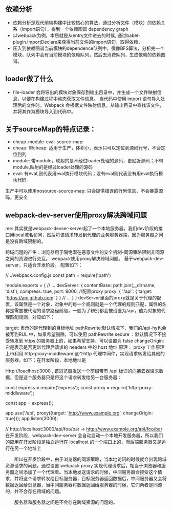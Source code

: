 
## 依赖分析
- 依赖分析是现代前端构建中比较核心的算法，通过分析文件（模块）的依赖关系（import语句），得到一个依赖图谱 dependency graph
- 以webpack为例，本质就是从entry文件进去的时候, 通过babel-plugin.ImportDeclare来获得当前文件的import语句，取得依赖，
- 压入到依赖图谱当前模块的dependence队列中，很像BFS算法，分析完一个模块，队列中会有当前模块的依赖队列，然后去消费队列，生成依赖的依赖图谱。

## loader做了什么
- file-loader 会将导出的模块对象保存到输出目录中，并生成一个文件映射信息，以便在构建过程中动态获取文件信息。
当代码中使用 import 语句导入处理后的文件时，Webpack 会根据文件映射信息，从输出目录中查找该文件，并将其作为模块导入到代码中。

## 关于sourceMap的特点记录：
 * cheap-module-eval-source-map: 
 * cheap: 带cheap: 适用于生产，体积小，表示只可以定位到源码行号，不会定位到列
 * module: 带module，映射的是不经过loader处理的源码，更贴近源码；不带module,映射的是经过loader处理的源码
 * eval: 有eval,则代表用eval执行模块代码；没有eval则代表没有用eval执行模块代码

 生产中可以使用nosource-source-map: 只会提供错误的行列信息，不会暴露源码，更安全

## webpack-dev-server使用proxy解决跨域问题
me: 其实就是webpack-devser-server起了一个本地服务器，我们dev阶段的接口用local域名访问，然后将该请求转发到代理的业务服务器端，因为服务器之间是没有跨域限制的。

跨域问题的产生：浏览器用于隔绝潜在恶意文件的安全机制-同源策略限制非同源之间的资源进行交互。
webpack使用proxy解决跨域问题。
基于webpack-dev-server，只适合开发阶段。
配置如下：

// ./webpack.config.js
const path = require('path')

module.exports = {
    // ...
    devServer: {
        contentBase: path.join(__dirname, 'dist'),
        compress: true,
        port: 9000,
        //配置proxy
        proxy: {
            '/api': {
                target: 'https://api.github.com'
            }
        }
        // ...
    }
}
devServer里面的proxy就是关于代理的配置，该属性是一个对象，对象中的每一个规则就是一个代理的规则匹配，属性的名称是需要被代理的请求路径前缀，一般为了辨别都会被设置为/api，值为对象的代理匹配规则，对应如下：

target: 表示的是代理到的目标地址
pathRewrite:默认情况下，我们的/api-hy也会被写到RUL 中，如果希望删除，可以使用 pathRewrite
secure ：默认情况下不接受转发到 https 的服务器上的，如果希望支持，可以设置为 false
changeOrigin: 它是表示是否更新代理后请求的 headers 中的 host 地址
原理：
proxy 工作原理上市利用 http-proxy-middleware 这个http 代理中间件，实现请求转发给其他的服务器。如下：在开发阶段，本地地址是

Http://loaclhost:3000 , 该浏览器发送一个前缀带有 /api 标识的向拂去器请求数据，但是这个服务器只是将这个请求转发给另一台服务器：

const express = require('express');
const proxy = require('http-proxy-middleware');

const app = express();

app.use('/api', proxy({target: 'http://www.example.org', changeOrigin: true}));
app.listen(3000);

// http://localhost:3000/api/foo/bar -> http://www.example.org/api/foo/bar
　　在开发阶段，webpack-dev-server 会自动启动一个本地开发服务器，所以我们的应用在开发阶段是独立运行在 localhost 的一个端口上的，而后端服务器又是运行在另一个地址上

　　所以在开发阶段中，由于浏览器的同源策略，当本地访问的时候就会出现跨域资源请求的问题，通过设置 webpack proxy 实现代理请求后，相当于浏览器和服务器之间添加了一个代理着。当本地发送请求的时候，中间服务器会接受这个情求，并将这个请求转发给目标服务器，目标服务器返回数据后，中间服务器又会将数据返回给浏览器，当中间服务器将数据返回给服务器的时候，它们两者是同源的，并不会存在跨域的问题。

　　服务器和服务器之间是不会存在跨域资源的问题的。